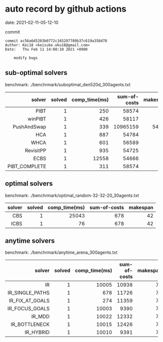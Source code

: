 auto record by github actions
===
date: 2021-02-11-05-12-10

commit
```
commit ac56a6d5203b0772c165287789b37c619a358d78
Author: Kei18 <keisuke.oku18@gmail.com>
Date:   Thu Feb 11 14:08:10 2021 +0900

    modify bugs

```

## sub-optimal solvers
benchmark: ./benchrmark/suboptimal_den520d_300agents.txt

|solver | solved | comp_time(ms) | sum-of-costs | makespan |
| ---: | ---: | ---: | ---: | ---: |
| PIBT | 1 | 250 | 58574 | 386 |
| winPIBT | 1 | 426 | 58117 | 388 |
| PushAndSwap | 1 | 339 | 10965159 | 54639 |
| HCA | 1 | 887 | 54784 | 386 |
| WHCA | 1 | 601 | 56589 | 386 |
| RevisitPP | 1 | 935 | 54725 | 392 |
| ECBS | 1 | 12558 | 54666 | 389 |
| PIBT_COMPLETE | 1 | 311 | 58574 | 386 |

## optimal solvers
benchmark: ./benchrmark/optimal_random-32-32-20_30agents.txt

|solver | solved | comp_time(ms) | sum-of-costs | makespan |
| ---: | ---: | ---: | ---: | ---: |
| CBS | 1 | 25043 | 678 | 42 |
| ICBS | 1 | 76 | 678 | 42 |

## anytime solvers
benchmark: ./benchrmark/anytime_arena_300agents.txt

|solver | solved | comp_time(ms) | sum-of-costs | makespan |
| ---: | ---: | ---: | ---: | ---: |
| IR | 1 | 10005 | 10938 | 79 |
| IR_SINGLE_PATHS | 1 | 678 | 11726 | 79 |
| IR_FIX_AT_GOALS | 1 | 274 | 11359 | 79 |
| IR_FOCUS_GOALS | 1 | 10003 | 9390 | 79 |
| IR_MDD | 1 | 10022 | 12332 | 79 |
| IR_BOTTLENECK | 1 | 10015 | 12426 | 79 |
| IR_HYBRID | 1 | 10010 | 9391 | 79 |
